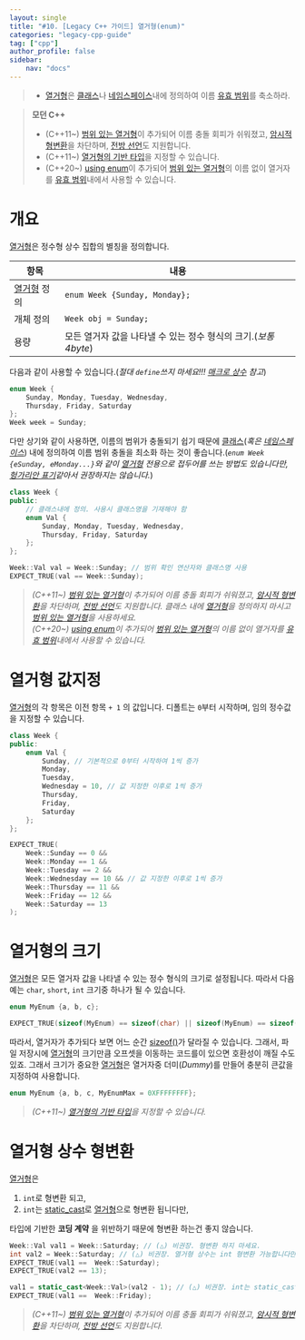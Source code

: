 ```yaml
---
layout: single
title: "#10. [Legacy C++ 가이드] 열거형(enum)"
categories: "legacy-cpp-guide"
tag: ["cpp"]
author_profile: false
sidebar: 
    nav: "docs"
---
```


> * [열거형](https://tango1202.github.io/legacy-cpp-guide/legacy-cpp-guide-enum/)은 [클래스](https://tango1202.github.io/legacy-cpp-guide/legacy-cpp-guide-struct-class-union/)나 [네임스페이스](https://tango1202.github.io/legacy-cpp-guide/legacy-cpp-guide-namespace/)내에 정의하여 이름 [유효 범위](https://tango1202.github.io/legacy-cpp-guide/legacy-cpp-guide-scope/)를 축소하라.

> **모던 C++**
> * (C++11~)  [범위 있는 열거형](https://tango1202.github.io/mordern-cpp/mordern-cpp-scoped-enum/)이 추가되어  이름 충돌 회피가 쉬워졌고, [암시적 형변환](https://tango1202.github.io/legacy-cpp-guide/legacy-cpp-guide-conversions/#%EC%95%94%EC%8B%9C%EC%A0%81-%ED%98%95%EB%B3%80%ED%99%98)을 차단하며, [전방 선언](https://tango1202.github.io/legacy-cpp-guide/legacy-cpp-guide-include/#%EC%A0%84%EB%B0%A9-%EC%84%A0%EC%96%B8)도 지원합니다.
> * (C++11~) [열거형의 기반 타입](https://tango1202.github.io/mordern-cpp/mordern-cpp-scoped-enum/#%EA%B8%B0%EB%B0%98-%ED%83%80%EC%9E%85)을 지정할 수 있습니다.
> * (C++20~) [using enum](https://tango1202.github.io/mordern-cpp/mordern-cpp-scoped-enum/#c20-using-enum)이 추가되어 [범위 있는 열거형](https://tango1202.github.io/mordern-cpp/mordern-cpp-scoped-enum/)의 이름 없이 열거자를 [유효 범위](https://tango1202.github.io/legacy-cpp-guide/legacy-cpp-guide-scope/)내에서 사용할 수 있습니다.

# 개요

[열거형](https://tango1202.github.io/legacy-cpp-guide/legacy-cpp-guide-enum/)은 정수형 상수 집합의 별칭을 정의합니다.

|항목|내용|
|--|--|
|[열거형](https://tango1202.github.io/legacy-cpp-guide/legacy-cpp-guide-enum/) 정의| `enum Week {Sunday, Monday};`|
|개체 정의| `Week obj = Sunday;`|
|용량|모든 열거자 값을 나타낼 수 있는 정수 형식의 크기.(*보통 4byte*)|

다음과 같이 사용할 수 있습니다.(*절대 `define`쓰지 마세요!!! [매크로 상수](https://tango1202.github.io/legacy-cpp-guide/legacy-cpp-guide-preprocessor/#%EB%A7%A4%ED%81%AC%EB%A1%9C-%EC%83%81%EC%88%98) 참고*)

```cpp
enum Week {
    Sunday, Monday, Tuesday, Wednesday, 
    Thursday, Friday, Saturday
};
Week week = Sunday;
```

다만 상기와 같이 사용하면, 이름의 범위가 충돌되기 쉽기 때문에 [클래스](https://tango1202.github.io/legacy-cpp-guide/legacy-cpp-guide-struct-class-union/)(*혹은 [네임스페이스](https://tango1202.github.io/legacy-cpp-guide/legacy-cpp-guide-namespace/)*) 내에 정의하여 이름 범위 충돌을 최소화 하는 것이 좋습니다.(*`enum Week {eSunday, eMonday...}`와 같이 [열거형](https://tango1202.github.io/legacy-cpp-guide/legacy-cpp-guide-enum/) 전용으로 접두어를 쓰는 방법도 있습니다만, [헝가리안 표기](https://tango1202.github.io/legacy-cpp-guide/legacy-cpp-guide-naming/#%ED%83%80%EC%9E%85-%EB%AA%85%EC%8B%9C-%EA%B8%88%EC%A7%80)같아서 권장하지는 않습니다.*)

```cpp
class Week {
public:
    // 클래스내에 정의. 사용시 클래스명을 기재해야 함
    enum Val {
        Sunday, Monday, Tuesday, Wednesday, 
        Thursday, Friday, Saturday
    };
};

Week::Val val = Week::Sunday; // 범위 확인 연산자와 클래스명 사용
EXPECT_TRUE(val == Week::Sunday);
```

> *(C++11~)  [범위 있는 열거형](https://tango1202.github.io/mordern-cpp/mordern-cpp-scoped-enum/)이 추가되어  이름 충돌 회피가 쉬워졌고, [암시적 형변환](https://tango1202.github.io/legacy-cpp-guide/legacy-cpp-guide-conversions/#%EC%95%94%EC%8B%9C%EC%A0%81-%ED%98%95%EB%B3%80%ED%99%98)을 차단하며, [전방 선언](https://tango1202.github.io/legacy-cpp-guide/legacy-cpp-guide-include/#%EC%A0%84%EB%B0%A9-%EC%84%A0%EC%96%B8)도 지원합니다. 클래스 내에 [열거형](https://tango1202.github.io/legacy-cpp-guide/legacy-cpp-guide-enum/)을 정의하지 마시고 [범위 있는 열거형](https://tango1202.github.io/mordern-cpp/mordern-cpp-scoped-enum/)을 사용하세요.*<br/>
> *(C++20~) [using enum](https://tango1202.github.io/mordern-cpp/mordern-cpp-scoped-enum/#c20-using-enum)이 추가되어 [범위 있는 열거형](https://tango1202.github.io/mordern-cpp/mordern-cpp-scoped-enum/)의 이름 없이 열거자를 [유효 범위](https://tango1202.github.io/legacy-cpp-guide/legacy-cpp-guide-scope/)내에서 사용할 수 있습니다.*

# 열거형 값지정

[열거형](https://tango1202.github.io/legacy-cpp-guide/legacy-cpp-guide-enum/)의 각 항목은 이전 항목 `+ 1` 의 값입니다. 디폴트는 `0`부터 시작하며, 임의 정수값을 지정할 수 있습니다.

```cpp
class Week {
public:
    enum Val {
        Sunday, // 기본적으로 0부터 시작하여 1씩 증가
        Monday, 
        Tuesday,
        Wednesday = 10, // 값 지정한 이후로 1씩 증가
        Thursday, 
        Friday, 
        Saturday
    };
};

EXPECT_TRUE(
    Week::Sunday == 0 && 
    Week::Monday == 1 && 
    Week::Tuesday == 2 &&
    Week::Wednesday == 10 && // 값 지정한 이후로 1씩 증가
    Week::Thursday == 11 &&
    Week::Friday == 12 && 
    Week::Saturday == 13
);
```

# 열거형의 크기

[열거형](https://tango1202.github.io/legacy-cpp-guide/legacy-cpp-guide-enum/)은 모든 열거자 값을 나타낼 수 있는 정수 형식의 크기로 설정됩니다. 따라서 다음 예는 `char`, `short`, `int` 크기중 하나가 될 수 있습니다.

```cpp
enum MyEnum {a, b, c};

EXPECT_TRUE(sizeof(MyEnum) == sizeof(char) || sizeof(MyEnum) == sizeof(short) || sizeof(MyEnum) == sizeof(int));
```

따라서, 열거자가 추가되다 보면 어느 순간 [sizeof()](https://tango1202.github.io/legacy-cpp-guide/legacy-cpp-guide-operators/#sizeof-%EC%97%B0%EC%82%B0%EC%9E%90)가 달라질 수 있습니다. 그래서, 파일 저장시에 [열거형](https://tango1202.github.io/legacy-cpp-guide/legacy-cpp-guide-enum/)의 크기만큼 오프셋을 이동하는 코드를이 있으면 호환성이 깨질 수도 있죠. 그래서 크기가 중요한 [열거형](https://tango1202.github.io/legacy-cpp-guide/legacy-cpp-guide-enum/)은 열거자중 더미(*Dummy*)를 만들어 충분히 큰값을 지정하여 사용합니다.

```cpp
enum MyEnum {a, b, c, MyEnumMax = 0XFFFFFFFF};
```

> *(C++11~) [열거형의 기반 타입](https://tango1202.github.io/mordern-cpp/mordern-cpp-scoped-enum/#%EA%B8%B0%EB%B0%98-%ED%83%80%EC%9E%85)을 지정할 수 있습니다.*

# 열거형 상수 형변환

[열거형](https://tango1202.github.io/legacy-cpp-guide/legacy-cpp-guide-enum/)은

1. `int`로 형변환 되고, 
2. `int`는 [static_cast](https://tango1202.github.io/legacy-cpp-guide/legacy-cpp-guide-conversions/#%EB%AA%85%EC%8B%9C%EC%A0%81-%ED%98%95%EB%B3%80%ED%99%98)로 [열거형](https://tango1202.github.io/legacy-cpp-guide/legacy-cpp-guide-enum/)으로 형변환 됩니다만, 

타입에 기반한 **코딩 계약** 을 위반하기 때문에 형변환 하는건 좋지 않습니다.

```cpp
Week::Val val1 = Week::Saturday; // (△) 비권장. 형변환 하지 마세요.
int val2 = Week::Saturday; // (△) 비권장. 열거형 상수는 int 형변환 가능합니다만, 하지 마세요.
EXPECT_TRUE(val1 ==  Week::Saturday);
EXPECT_TRUE(val2 == 13);

val1 = static_cast<Week::Val>(val2 - 1); // (△) 비권장. int는 static_cast로 열거형으로 형변환 가능합니다만, 하지 마세요.
EXPECT_TRUE(val1 ==  Week::Friday);
```

> *(C++11~) [범위 있는 열거형](https://tango1202.github.io/mordern-cpp/mordern-cpp-scoped-enum/)이 추가되어  이름 충돌 회피가 쉬워졌고, [암시적 형변환](https://tango1202.github.io/legacy-cpp-guide/legacy-cpp-guide-conversions/#%EC%95%94%EC%8B%9C%EC%A0%81-%ED%98%95%EB%B3%80%ED%99%98)을 차단하며, [전방 선언](https://tango1202.github.io/legacy-cpp-guide/legacy-cpp-guide-include/#%EC%A0%84%EB%B0%A9-%EC%84%A0%EC%96%B8)도 지원합니다.*

